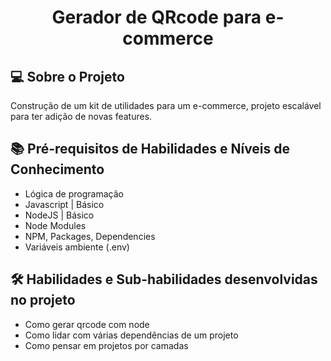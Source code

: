 <!--START_SECTION:header-->
<div align="center">
  <p align="center">
    <h1>Gerador de QRcode para e-commerce</h1>
  </p>
</div>

## 💻 Sobre o Projeto

Construção de um kit de utilidades para um e-commerce, projeto escalável para ter adição de novas features.

## 📚 Pré-requisitos de Habilidades e Níveis de Conhecimento

- Lógica de programação
- Javascript | Básico
- NodeJS | Básico
- Node Modules
- NPM, Packages, Dependencies
- Variáveis ambiente (.env)

## 🛠️ Habilidades e Sub-habilidades desenvolvidas no projeto

- Como gerar qrcode com node
- Como lidar com várias dependências de um projeto
- Como pensar em projetos por camadas
